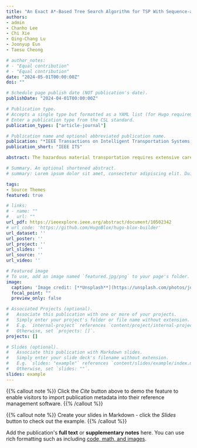 ```yaml
---
title: "An Exact A*-Based Tree Search Algorithm for TSP With Sequence-and-Load Dependent Risk"
authors:
- admin
- Chanho Lee
- Chi Xie
- Qing-Chang Lu
- Joonyup Eun
- Taesu Cheong

# author_notes:
# - "Equal contribution"
# - "Equal contribution"
date: "2024-05-01T00:00:00Z"
doi: ""

# Schedule page publish date (NOT publication's date).
publishDate: "2024-04-01T00:00:00Z"

# Publication type.
# Accepts a single type but formatted as a YAML list (for Hugo requirements).
# Enter a publication type from the CSL standard.
publication_types: ["article-journal"]

# Publication name and optional abbreviated publication name.
publication: "*IEEE Transactions on Intelligent Transportation Systems, 25*(9)"
publication_short: "IEEE ITS"

abstract: The hazardous material transportation requires extensive care owing to the disastrous consequences of accidents, such as chemical spills or radioactive exposures. Consequently, a minimum risk delivery plan that is dynamically decided by the cargo load of the vehicle at each customer must be scheduled. We introduce a traveling salesman problem (TSP) with a sequence-and-load dependent risk, which differs from the conventional TSP as the arc costs are determined by the hazardous cargo load at each decision epoch. We define our problem in a dynamic programming formulation and present mixed-integer linear program with a nonlinear objective function. To efficiently retrieve exact optimal solutions, we propose an iterative-deepening A*-based tree search algorithm using admissible lower and efficient upper bound algorithms for guaranteed optimality. Numerical experiments indicate that the proposed algorithm outperforms a current state-of-the-art solver. An ablation study and sensitivity analysis demonstrate the effectiveness of the proposed algorithm and derive managerial insights.

# Summary. An optional shortened abstract.
# summary: Lorem ipsum dolor sit amet, consectetur adipiscing elit. Duis posuere tellus ac convallis placerat. Proin tincidunt magna sed ex sollicitudin condimentum.

tags:
- Source Themes
featured: true

# links:
# - name: ""
#   url: ""
url_pdf: https://ieeexplore.ieee.org/abstract/document/10502342
# url_code: 'https://github.com/HugoBlox/hugo-blox-builder'
url_dataset: ''
url_poster: ''
url_project: ''
url_slides: ''
url_source: ''
url_video: ''

# Featured image
# To use, add an image named `featured.jpg/png` to your page's folder. 
image:
  caption: 'Image credit: [**Unsplash**](https://unsplash.com/photos/jdD8gXaTZsc)'
  focal_point: ""
  preview_only: false

# Associated Projects (optional).
#   Associate this publication with one or more of your projects.
#   Simply enter your project's folder or file name without extension.
#   E.g. `internal-project` references `content/project/internal-project/index.md`.
#   Otherwise, set `projects: []`.
projects: []

# Slides (optional).
#   Associate this publication with Markdown slides.
#   Simply enter your slide deck's filename without extension.
#   E.g. `slides: "example"` references `content/slides/example/index.md`.
#   Otherwise, set `slides: ""`.
slides: example
---
```


{{% callout note %}}
Click the *Cite* button above to demo the feature to enable visitors to import publication metadata into their reference management software.
{{% /callout %}}

{{% callout note %}}
Create your slides in Markdown - click the *Slides* button to check out the example.
{{% /callout %}}

Add the publication's **full text** or **supplementary notes** here. You can use rich formatting such as including [code, math, and images](https://docs.hugoblox.com/content/writing-markdown-latex/).

